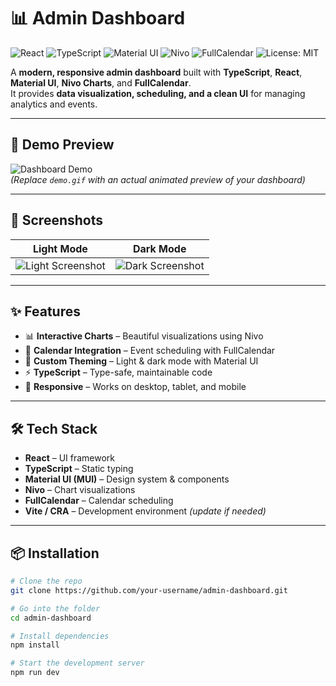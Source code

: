 # 📊 Admin Dashboard

![React](https://img.shields.io/badge/React-20232A?style=for-the-badge&logo=react&logoColor=61DAFB)
![TypeScript](https://img.shields.io/badge/TypeScript-007ACC?style=for-the-badge&logo=typescript&logoColor=white)
![Material UI](https://img.shields.io/badge/Material_UI-007FFF?style=for-the-badge&logo=mui&logoColor=white)
![Nivo](https://img.shields.io/badge/Nivo_Charts-FF6384?style=for-the-badge&logo=data%3Aimage/svg+xml;base64,PHN2ZyB3aWR0aD0iMTUiIGhlaWdodD0iMTUiIHhtbG5zPSJodHRwOi8vd3d3LnczLm9yZy8yMDAwL3N2ZyIvPg==)
![FullCalendar](https://img.shields.io/badge/FullCalendar-008080?style=for-the-badge&logo=google-calendar&logoColor=white)
![License: MIT](https://img.shields.io/badge/License-MIT-green?style=for-the-badge)

A **modern, responsive admin dashboard** built with **TypeScript**, **React**, **Material UI**, **Nivo Charts**, and **FullCalendar**.  
It provides **data visualization, scheduling, and a clean UI** for managing analytics and events.

---

## 🎥 Demo Preview

![Dashboard Demo](demo.gif)  
_(Replace `demo.gif` with an actual animated preview of your dashboard)_

---

## 📸 Screenshots

| Light Mode                                 | Dark Mode                                |
| ------------------------------------------ | ---------------------------------------- |
| ![Light Screenshot](screenshots/light.png) | ![Dark Screenshot](screenshots/dark.png) |

---

## ✨ Features

- 📊 **Interactive Charts** – Beautiful visualizations using Nivo
- 📅 **Calendar Integration** – Event scheduling with FullCalendar
- 🎨 **Custom Theming** – Light & dark mode with Material UI
- ⚡ **TypeScript** – Type-safe, maintainable code
- 📱 **Responsive** – Works on desktop, tablet, and mobile

---

## 🛠️ Tech Stack

- **React** – UI framework
- **TypeScript** – Static typing
- **Material UI (MUI)** – Design system & components
- **Nivo** – Chart visualizations
- **FullCalendar** – Calendar scheduling
- **Vite / CRA** – Development environment _(update if needed)_

---

## 📦 Installation

```bash
# Clone the repo
git clone https://github.com/your-username/admin-dashboard.git

# Go into the folder
cd admin-dashboard

# Install dependencies
npm install

# Start the development server
npm run dev
```
